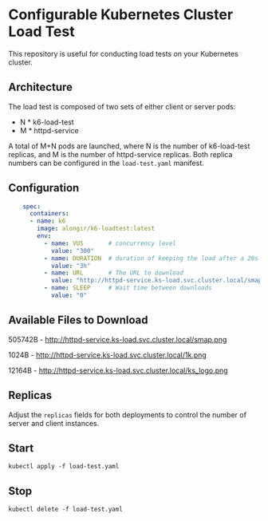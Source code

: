# Configurable Kubernetes Cluster Load Test

This repository is useful for conducting load tests on your Kubernetes cluster.

## Architecture

The load test is composed of two sets of either client or server pods:

- N * k6-load-test
- M * httpd-service

A total of M+N pods are launched, where N is the number of k6-load-test replicas, and M is the number of httpd-service replicas. Both replica numbers can be configured in the `load-test.yaml` manifest.

## Configuration

```yaml
    spec:
      containers:
      - name: k6
        image: alongir/k6-loadtest:latest
        env:
          - name: VUS       # concurrency level
            value: "300"
          - name: DURATION  # duration of keeping the load after a 20s ramp up
            value: "3h"
          - name: URL       # The URL to download
            value: "http://httpd-service.ks-load.svc.cluster.local/smap.png"
          - name: SLEEP     # Wait time between downloads
            value: "0"
```
## Available Files to Download

505742B - http://httpd-service.ks-load.svc.cluster.local/smap.png

1024B   - http://httpd-service.ks-load.svc.cluster.local/1k.png

12164B   - http://httpd-service.ks-load.svc.cluster.local/ks_logo.png

## Replicas
Adjust the `replicas` fields for both deployments to control the number of server and client instances.

## Start

```shell
kubectl apply -f load-test.yaml
```

## Stop

```shell
kubectl delete -f load-test.yaml
```
